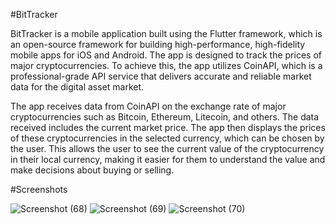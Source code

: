 #BitTracker

BitTracker is a mobile application built using the Flutter framework, which is an open-source framework for building high-performance, high-fidelity mobile apps for iOS and Android. The app is designed to track the prices of major cryptocurrencies. To achieve this, the app utilizes CoinAPI, which is a professional-grade API service that delivers accurate and reliable market data for the digital asset market.

The app receives data from CoinAPI on the exchange rate of major cryptocurrencies such as Bitcoin, Ethereum, Litecoin, and others. The data received includes the current market price. The app then displays the prices of these cryptocurrencies in the selected currency, which can be chosen by the user. This allows the user to see the current value of the cryptocurrency in their local currency, making it easier for them to understand the value and make decisions about buying or selling.

#Screenshots


![Screenshot (68)](https://user-images.githubusercontent.com/75881643/213697585-df98f346-7976-4214-8110-656f7908bde1.png)
![Screenshot (69)](https://user-images.githubusercontent.com/75881643/213697603-a222bed3-ac57-4181-9087-af931f111a73.png)
![Screenshot (70)](https://user-images.githubusercontent.com/75881643/213697626-dd3d55f6-2c80-48f8-9a14-5cd4d4255b7b.png)
